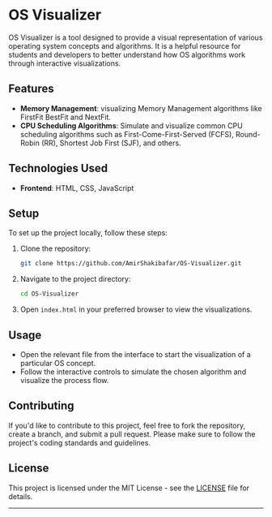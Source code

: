 # OS Visualizer

OS Visualizer is a tool designed to provide a visual representation of various operating system concepts and algorithms. It is a helpful resource for students and developers to better understand how OS algorithms work through interactive visualizations.

## Features

- **Memory Management**: visualizing Memory Management algorithms like FirstFit BestFit and NextFit.
- **CPU Scheduling Algorithms**: Simulate and visualize common CPU scheduling algorithms such as First-Come-First-Served (FCFS), Round-Robin (RR), Shortest Job First (SJF), and others.


## Technologies Used
- **Frontend**: HTML, CSS, JavaScript

## Setup

To set up the project locally, follow these steps:

1. Clone the repository:
   ```bash
   git clone https://github.com/AmirShakibafar/OS-Visualizer.git
   ```

2. Navigate to the project directory:
   ```bash
   cd OS-Visualizer
   ```

3. Open `index.html` in your preferred browser to view the visualizations.

## Usage

- Open the relevant file from the interface to start the visualization of a particular OS concept.
- Follow the interactive controls to simulate the chosen algorithm and visualize the process flow.

## Contributing

If you'd like to contribute to this project, feel free to fork the repository, create a branch, and submit a pull request. Please make sure to follow the project's coding standards and guidelines.

## License

This project is licensed under the MIT License - see the [LICENSE](LICENSE) file for details.

---
